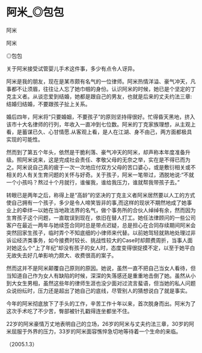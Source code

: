 # 阿米_◎包包

阿米

阿米

◎包包

关于阿米接受试管婴儿手术这件事，多少有点令人讶异。

阿米是我的朋友，现在是某市颇有名气的一位律师。阿米热情洋溢、豪气冲天，凡事都不让须眉，往往让人忘了她巾帼的身份。认识阿米的时候，她已是个坚定的丁克主义者。从谈恋爱到结婚，她都是跟自己的男友，也就是后来的丈夫约法三章:结婚归结婚，不要跟孩子扯上关系。

婚后四年，阿米将“只要婚姻，不要孩子”的原则坚持得很好。忙得昏天黑地，挤入该市十大名律师的行列，年收入一直冲到七位数。阿米的丁克家族理想，从主观上看，是蓄谋已久、心甘情愿.从客观上看，是人在江湖、身不由己，两方面都极具实现的可能性。

然而到了第五个年头，依然是干脆利落、豪气冲天的阿米，却声称本年度准备升级。照阿米说来，这是完成社会责任、孝敬父母的无奈之举，实在是不得已而为之。阿米说自己真的疲于一次一次地应付双方父母的苦口婆心，或是敷衍相关或不相关的人有关生育问题的关怀与好奇。关于孩子，阿米一笔带过，洒脱地说:“不就一个小孩吗？熬过十个月就行，谁催我，谁给我压力，谁就帮我带孩子去。”

转眼已是两年之后，称得上是“高龄”的坚决的丁克主义者阿米居然要以人工的方式使自己拥有一个孩子，多少是令人啼笑皆非的事,而这样的现状不期然地成了她事业上的牵绊—以她在当地政法界的名气，做个事务所的合伙人绰绰有余，然而因为生育孩子这个问题，一直耽误到现在，依旧在替人打工。她任法律顾问的一些公司客户在最近一两年与她续签合同时总是带点迟疑，总是担心在合同存续期间阿米会突然回家生孩子，临时弄个不知底细的小律师来代替。以前她驾轻就熟地处理过非诉讼经济类事务，如今接费时较长、挑战性较大的Case时却颇费周折，当事人面对她这么个“上了年纪”却没有孩子的女人时，态度变得很捉摸不定，以至于她平白无故失去好几单影响力颇大、收费很高的案子。

然而这并不是阿米颠覆自己原则的原因。她说，虽然一直不把自己当女人看待，但当知道自己作为女人有缺陷的时候，深深的失落感还是重重地击倒了她。虽然从小到大女生男相，虽然这些年的律师生涯也没少面对过流言蜚语，但当她的私人问题众说纷纭时，压力还是超出了她自己的底线，尽管别人的猜想说白了就是事实。

今年的阿米彻底放下了手头的工作，辛苦工作十年以来，首次脱身而出。阿米为了这次手术吃了不少苦，臀部被针孔戳得连坐都坐不住。

22岁的阿米豪情万丈地表明自己的立场，26岁的阿米与丈夫约法三章，30岁的阿米屈服于外界的压力，33岁的阿米面容憔悴急切地等待着一个生命的来临。

（2005.1.3）